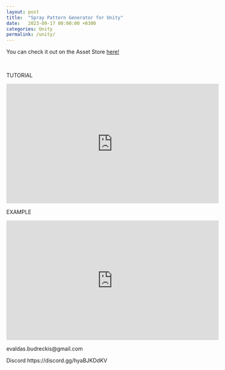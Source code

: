 ```yaml
---
layout: post
title:  "Spray Pattern Generator for Unity"
date:   2023-09-17 00:00:00 +0300
categories: Unity
permalink: /unity/
---
```


<p>You can check it out on the Asset Store <a href="https://assetstore.unity.com/packages/templates/systems/spray-pattern-generator-266009">here!</a></p><br>
<p>TUTORIAL</p>
  <iframe width="560" height="315" src="https://www.youtube.com/embed/YPk4qQXghsA?si=DN4WgWSYLVt_q6Hs" frameborder="0" allow="accelerometer; autoplay; encrypted-media; gyroscope; picture-in-picture" allowfullscreen></iframe><br>
<p>EXAMPLE</p>
<p>
  <iframe width="560" height="315" src="https://www.youtube.com/embed/xPEmaJfDOT0?si=ChF1GV_xbf5PF9iJ" frameborder="0" allow="accelerometer; autoplay; encrypted-media; gyroscope; picture-in-picture" allowfullscreen></iframe>
</p>



<p>
  evaldas.budreckis@gmail.com
  <p>
  Discord https://discord.gg/hyaBJKDdKV
</p>
